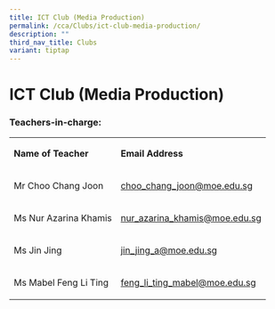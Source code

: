 ```yaml
---
title: ICT Club (Media Production)
permalink: /cca/Clubs/ict-club-media-production/
description: ""
third_nav_title: Clubs
variant: tiptap
---
```

<h1><strong>ICT Club (Media Production)</strong></h1>
<h3>Teachers-in-charge:</h3>
<table style="minWidth: 50px">
<colgroup>
<col>
<col>
</colgroup>
<tbody>
<tr>
<td rowspan="1" colspan="1">
<p><strong>Name of Teacher</strong>
</p>
</td>
<td rowspan="1" colspan="1">
<p><strong>Email Address</strong>
</p>
</td>
</tr>
<tr>
<td rowspan="1" colspan="1">
<p>Mr Choo Chang Joon</p>
</td>
<td rowspan="1" colspan="1">
<p><a href="mailto:choo_chang_joon@moe.edu.sg" rel="noopener noreferrer nofollow" target="_blank">choo_chang_joon@moe.edu.sg</a>
</p>
</td>
</tr>
<tr>
<td rowspan="1" colspan="1">
<p>Ms Nur Azarina Khamis</p>
</td>
<td rowspan="1" colspan="1">
<p><a href="mailto:nur_azarina_khamis@moe.edu.sg" rel="noopener noreferrer nofollow" target="_blank">nur_azarina_khamis@moe.edu.sg</a>
</p>
</td>
</tr>
<tr>
<td rowspan="1" colspan="1">
<p>Ms Jin Jing</p>
</td>
<td rowspan="1" colspan="1">
<p><a href="mailto:jin_jing_a@moe.edu.sg" rel="noopener noreferrer nofollow" target="_blank">jin_jing_a@moe.edu.sg</a>
</p>
</td>
</tr>
<tr>
<td rowspan="1" colspan="1">
<p>Ms Mabel Feng Li Ting</p>
</td>
<td rowspan="1" colspan="1">
<p><a href="mailto:feng_li_ting_mabel@moe.edu.sg" rel="noopener noreferrer nofollow" target="_blank">feng_li_ting_mabel@moe.edu.sg</a>
</p>
</td>
</tr>
</tbody>
</table>
<h4></h4>
<p></p>